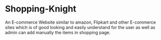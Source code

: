 # Shopping-Knight
An E-commerce Website similar to amazon, Flipkart and other E-commerce sites which is of good looking and easily understand for the user as well as admin can add manually the items in shopping page.

